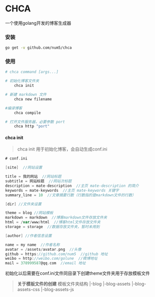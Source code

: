 # CHCA
一个使用golang开发的博客生成器

### 安装
```bash
go get -v github.com/num5/chca
```

### 使用

```bash
# chca command [args...]

# 初始化博客文件夹
    chca init

# 新建 markdown 文件
    chca new filename

#编译博客
    chca compile

# 打开文件服务器，必要参数 port
    chca http "port"
```

#### chca init
> chca init 用于初始化博客，会自动生成conf.ini

```go
# conf.ini

[site]  //网站设置

title = 我的网站  //网站标题
subtitle = 网站标题  //网站次标题
description = mate-description  //主页 mate-description 的简介
keywords = mate-keywords  //主页 mate-keywords 关键字
summary_line = 10  //文章摘要行数（行数指的是markdown文件的行数）

[dir] //文件夹设置

theme = blog //网站模板
markdown = markdown  //博客markdown文件存放文件夹
html = /var/www/html  //博客html文件存放文件夹
storage = storage  //数据存放文件夹，暂时未用到

[author] //作者信息设置

name = my name  //作者名称
avatar = /assets/avatar.png  //头像
github = https://github.com/num5  //github 地址
weibo = http://weibo.com/golune  //微博地址
mail = 378999587@qq.com  //email 地址

```
初始化以后需要在conf.ini文件同目录下创建theme文件夹用于存放模板文件

> **关于模板文件的创建**
> 模板文件夹结构
> |-blog
> |-blog-assets
> |-blog-assets-css
> |-blog-assets-js

